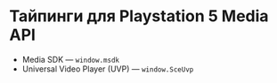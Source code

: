 # Тайпинги для Playstation 5 Media API
- Media SDK — `window.msdk`
- Universal Video Player (UVP) — `window.SceUvp`
